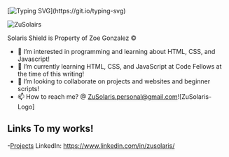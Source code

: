 [![Typing SVG](https://readme-typing-svg.herokuapp.com?font=Sans+Serif&pause=1000&color=0EF7D5&width=435&lines=I+AM.......ZuSolaris......Welcome!!!)](https://git.io/typing-svg)

![ZuSolairs](https://user-images.githubusercontent.com/112319057/202137256-a4fbb978-b20e-4d56-adc5-a99436e8c3ff.gif)

Solaris Shield is Property of Zoe Gonzalez ©


- 👀 I’m interested in programming and learning about HTML, CSS, and Javascript!
- 🌱 I’m currently learning HTML, CSS, and JavaScript at Code Fellows at the time of this writing!
- 💞️ I’m looking to collaborate on projects and websites and beginner scripts!
- 📫 How to reach me? @ ZuSolaris.personal@gmail.com![ZuSolaris-Logo]


## Links To my works!

-[Projects](https://github.com/ZuSolaris?tab=projects)
LinkedIn: https://www.linkedin.com/in/zusolaris/

<!---
ZuSolaris/ZuSolaris is a ✨ special ✨ repository because its `README.md` (this file) appears on your GitHub profile.
You can click the Preview link to take a look at your changes.
--->

